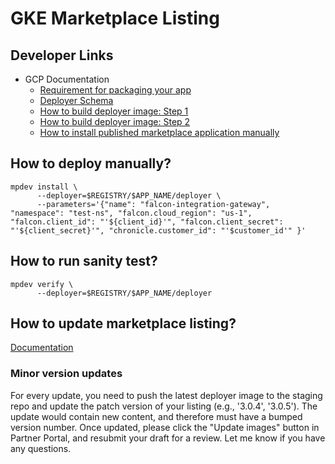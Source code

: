 # GKE Marketplace Listing

## Developer Links

 - GCP Documentation
   - [Requirement for packaging your app](https://cloud.google.com/marketplace/docs/partners/kubernetes/create-app-package)
   - [Deployer Schema](https://github.com/GoogleCloudPlatform/marketplace-k8s-app-tools/blob/master/docs/schema.md#x-google-marketplace-1)
   - [How to build deployer image: Step 1](https://github.com/GoogleCloudPlatform/marketplace-k8s-app-tools/blob/master/docs/building-deployer.md)
   - [How to build deployer image: Step 2](https://github.com/GoogleCloudPlatform/marketplace-k8s-app-tools/blob/master/docs/building-deployer-helm.md)
   - [How to install published marketplace application manually](https://github.com/GoogleCloudPlatform/marketplace-k8s-app-tools/blob/master/docs/mpdev-references.md#installing-a-published-marketplace-app)

## How to deploy manually?
```
mpdev install \
      --deployer=$REGISTRY/$APP_NAME/deployer \
      --parameters='{"name": "falcon-integration-gateway", "namespace": "test-ns", "falcon.cloud_region": "us-1", "falcon.client_id": "'${client_id}'", "falcon.client_secret": "'${client_secret}'", "chronicle.customer_id": "'$customer_id'" }'
```

## How to run sanity test?
```
mpdev verify \
      --deployer=$REGISTRY/$APP_NAME/deployer
```

## How to update marketplace listing?

[Documentation](https://cloud.google.com/marketplace/docs/partners/kubernetes/maintaining-product)

### Minor version updates

For every update, you need to push the latest deployer image to the staging repo and update the patch version of your listing (e.g., '3.0.4', '3.0.5'). The update would contain new content, and therefore must have a bumped version number. Once updated, please click the "Update images" button in Partner Portal, and resubmit your draft for a review. Let me know if you have any questions.
